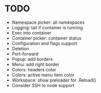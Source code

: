 # TODO

* Namespace picker: all namespaces
* Logging: tail if container is running
* Exec into container
* Container picker: container status
* Configuration and flags support
* Deletion
* Port-forward
* Popup: add borders
* Menu: add right border
* Colors: headers color
* Colors: active menu item color
* Workspace: show preloader for .Reload()
* Consider SSH to node support
